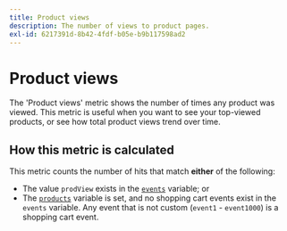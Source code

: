 ```yaml
---
title: Product views
description: The number of views to product pages.
exl-id: 6217391d-8b42-4fdf-b05e-b9b117598ad2
---
```

# Product views

The 'Product views' metric shows the number of times any product was viewed. This metric is useful when you want to see your top-viewed products, or see how total product views trend over time.

## How this metric is calculated

This metric counts the number of hits that match **either** of the following:

* The value `prodView` exists in the [`events`](/help/implement/vars/page-vars/events/events-overview.md) variable; or
* The [`products`](/help/implement/vars/page-vars/products.md) variable is set, and no shopping cart events exist in the `events` variable. Any event that is not custom (`event1` - `event1000`) is a shopping cart event.
